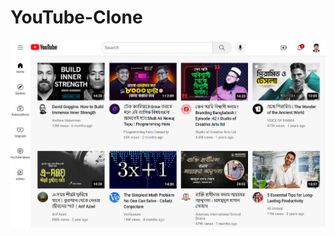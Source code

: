 # YouTube-Clone

[![Alt text](Output.png)](https://github.com/Md-EmranHossen/YouTube-Clone/blob/main/Output.png)


